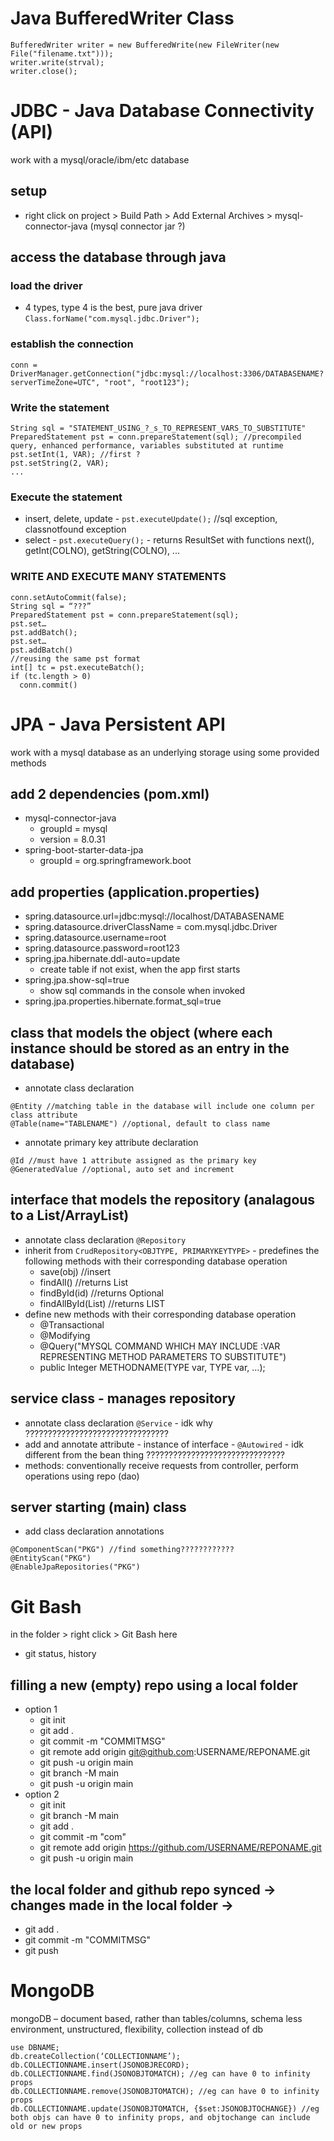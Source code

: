 # Java BufferedWriter Class
```
BufferedWriter writer = new BufferedWrite(new FileWriter(new File("filename.txt")));
writer.write(strval);
writer.close();
```
# JDBC - Java Database Connectivity (API)
work with a mysql/oracle/ibm/etc database
## setup
 * right click on project > Build Path > Add External Archives > mysql-connector-java (mysql connector jar ?)
 ## access the database through java
 ### load the driver
 * 4 types, type 4 is the best, pure java driver
`Class.forName("com.mysql.jdbc.Driver");`
### establish the connection
`conn = DriverManager.getConnection("jdbc:mysql://localhost:3306/DATABASENAME?serverTimeZone=UTC", "root", "root123");`
### Write the statement
```
String sql = "STATEMENT_USING_?_s_TO_REPRESENT_VARS_TO_SUBSTITUTE"
PreparedStatement pst = conn.prepareStatement(sql); //precompiled query, enhanced performance, variables substituted at runtime
pst.setInt(1, VAR); //first ?
pst.setString(2, VAR);
...
```
### Execute the statement
* insert, delete, update - `pst.executeUpdate();` //sql exception, classnotfound exception
* select - `pst.executeQuery();` - returns ResultSet with functions next(), getInt(COLNO), getString(COLNO), ...
### WRITE AND EXECUTE MANY STATEMENTS
```
conn.setAutoCommit(false);
String sql = “???”
PreparedStatement pst = conn.prepareStatement(sql);
pst.set…
pst.addBatch();
pst.set…
pst.addBatch()
//reusing the same pst format
int[] tc = pst.executeBatch();
if (tc.length > 0)
  conn.commit()
```

# JPA - Java Persistent API
work with a mysql database as an underlying storage using some provided methods
## add 2 dependencies (pom.xml)
* mysql-connector-java
  * groupId = mysql
  * version = 8.0.31
* spring-boot-starter-data-jpa
  * groupId = org.springframework.boot
## add properties (application.properties)
* spring.datasource.url=jdbc:mysql://localhost/DATABASENAME
* spring.datasource.driverClassName = com.mysql.jdbc.Driver
* spring.datasource.username=root
* spring.datasource.password=root123
* spring.jpa.hibernate.ddl-auto=update
  * create table if not exist, when the app first starts
* spring.jpa.show-sql=true
  * show sql commands in the console when invoked
* spring.jpa.properties.hibernate.format_sql=true
## class that models the object (where each instance should be stored as an entry in the database)
* annotate class declaration
```
@Entity //matching table in the database will include one column per class attribute
@Table(name="TABLENAME") //optional, default to class name
```
* annotate primary key attribute declaration
```
@Id //must have 1 attribute assigned as the primary key
@GeneratedValue //optional, auto set and increment
```
## interface that models the repository (analagous to a List/ArrayList)
* annotate class declaration `@Repository`
* inherit from `CrudRepository<OBJTYPE, PRIMARYKEYTYPE>` - predefines the following methods with their corresponding database operation
  * save(obj) //insert
  * findAll() //returns List<OBJTYPE>
  * findById(id) //returns Optional<OBJTYPE>
  * findAllById(List<PRIMARYKEYTYPE>) //returns LIST<OBJTYPE>
* define new methods with their corresponding database operation
  * @Transactional
  * @Modifying
  * @Query("MYSQL COMMAND WHICH MAY INCLUDE :VAR REPRESENTING METHOD PARAMETERS TO SUBSTITUTE")
  * public Integer METHODNAME(TYPE var, TYPE var, ...);
## service class - manages repository
* annotate class declaration `@Service` - idk why ????????????????????????????????
* add and annotate attribute - instance of interface - `@Autowired` - idk different from the bean thing ???????????????????????????????
* methods: conventionally receive requests from controller, perform operations using repo (dao)
## server starting (main) class
* add class declaration annotations
```
@ComponentScan("PKG") //find something????????????
@EntityScan("PKG")
@EnableJpaRepositories("PKG")
```
# Git Bash
in the folder > right click > Git Bash here
* git status, history
## filling a new (empty) repo using a local folder
* option 1
  * git init
  * git add .
  * git commit -m "COMMITMSG"
  * git remote add origin git@github.com:USERNAME/REPONAME.git
  * git push -u origin main
  * git branch -M main
  * git push -u origin main
* option 2
  * git init
  * git branch -M main
  * git add .
  * git commit -m "com"
  * git remote add origin https://github.com/USERNAME/REPONAME.git
  * git push -u origin main
## the local folder and github repo synced -> changes made in the local folder ->
* git add .
* git commit -m "COMMITMSG"
* git push

# MongoDB
mongoDB – document based, rather than tables/columns, schema less environment, unstructured, flexibility,
collection instead of db 
```
use DBNAME;
db.createCollection(‘COLLECTIONNAME’);
db.COLLECTIONNAME.insert(JSONOBJRECORD);
db.COLLECTIONNAME.find(JSONOBJTOMATCH); //eg can have 0 to infinity props
db.COLLECTIONNAME.remove(JSONOBJTOMATCH); //eg can have 0 to infinity props
db.COLLECTIONNAME.update(JSONOBJTOMATCH, {$set:JSONOBJTOCHANGE}) //eg both objs can have 0 to infinity props, and objtochange can include old or new props
```

